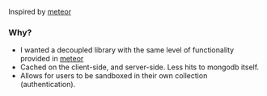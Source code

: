 Inspired by [meteor](http://meteor.com)


### Why?

- I wanted a decoupled library with the same level of functionality provided in [meteor](http://meteor.com)
- Cached on the client-side, and server-side. Less hits to mongodb itself.
- Allows for users to be sandboxed in their own collection (authentication).

